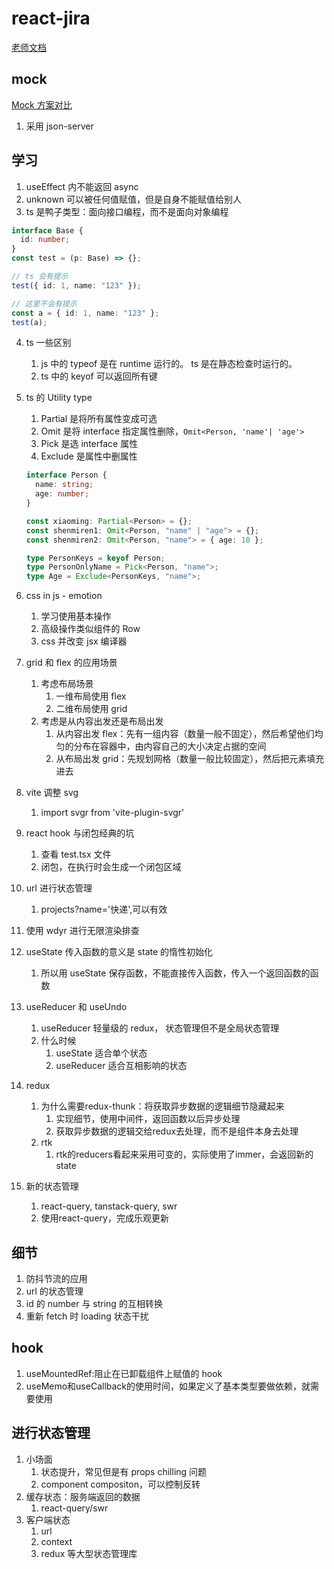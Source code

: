 # react-jira

[老师文档](https://www.notion.so/React-491ad0643476437cafde50bee4dde6ed)

## mock

[Mock 方案对比](https://www.notion.so/2-3-Mock-d42d2ee2ae7c4347b458b96ce3e7d7c3)

1. 采用 json-server

## 学习

1. useEffect 内不能返回 async
2. unknown 可以被任何值赋值，但是自身不能赋值给别人
3. ts 是鸭子类型：面向接口编程，而不是面向对象编程

```ts
interface Base {
  id: number;
}
const test = (p: Base) => {};

// ts 会有提示
test({ id: 1, name: "123" });

// 这里不会有提示
const a = { id: 1, name: "123" };
test(a);
```

4. ts 一些区别
   1. js 中的 typeof 是在 runtime 运行的。 ts 是在静态检查时运行的。
   2. ts 中的 keyof 可以返回所有键
5. ts 的 Utility type

   1. Partial 是将所有属性变成可选
   2. Omit 是将 interface 指定属性删除，`Omit<Person, 'name'| 'age'>`
   3. Pick 是选 interface 属性
   4. Exclude 是属性中删属性

   ```ts
   interface Person {
     name: string;
     age: number;
   }

   const xiaoming: Partial<Person> = {};
   const shenmiren1: Omit<Person, "name" | "age"> = {};
   const shenmiren2: Omit<Person, "name"> = { age: 18 };

   type PersonKeys = keyof Person;
   type PersonOnlyName = Pick<Person, "name">;
   type Age = Exclude<PersonKeys, "name">;
   ```

6. css in js - emotion
   1. 学习使用基本操作
   2. 高级操作类似组件的 Row
   3. css 并改变 jsx 编译器
7. grid 和 flex 的应用场景
   1. 考虑布局场景
      1. 一维布局使用 flex
      2. 二维布局使用 grid
   2. 考虑是从内容出发还是布局出发
      1. 从内容出发 flex：先有一组内容（数量一般不固定），然后希望他们均匀的分布在容器中，由内容自己的大小决定占据的空间
      2. 从布局出发 grid：先规划网格（数量一般比较固定），然后把元素填充进去
8. vite 调整 svg
   1. import svgr from 'vite-plugin-svgr'
9. react hook 与闭包经典的坑
   1. 查看 test.tsx 文件
   2. 闭包，在执行时会生成一个闭包区域
10. url 进行状态管理
    1.  projects?name='快递',可以有效
11. 使用 wdyr 进行无限渲染排查
12. useState 传入函数的意义是 state 的惰性初始化
    1.  所以用 useState 保存函数，不能直接传入函数，传入一个返回函数的函数
13. useReducer 和 useUndo
    1.  useReducer 轻量级的 redux， 状态管理但不是全局状态管理
    2.  什么时候
        1.  useState 适合单个状态
        2.  useReducer 适合互相影响的状态
14. redux
    1.  为什么需要redux-thunk：将获取异步数据的逻辑细节隐藏起来
        1.  实现细节，使用中间件，返回函数以后异步处理
        2.  获取异步数据的逻辑交给redux去处理，而不是组件本身去处理
    2.  rtk
        1.  rtk的reducers看起来采用可变的，实际使用了immer，会返回新的state
15. 新的状态管理
    1.  react-query, tanstack-query, swr
    2.  使用react-query，完成乐观更新
## 细节
1. 防抖节流的应用
2. url 的状态管理
3. id 的 number 与 string 的互相转换
4. 重新 fetch 时 loading 状态干扰

## hook
1. useMountedRef:阻止在已卸载组件上赋值的 hook
2. useMemo和useCallback的使用时间，如果定义了基本类型要做依赖，就需要使用

## 进行状态管理
1. 小场面
   1. 状态提升，常见但是有 props chilling 问题
   2. component compositon，可以控制反转
2. 缓存状态：服务端返回的数据
   1. react-query/swr
3. 客户端状态
   1. url
   2. context
   3. redux 等大型状态管理库